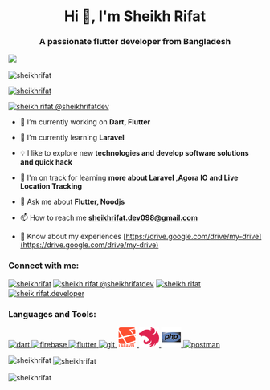 <h1 align="center">Hi 👋, I'm Sheikh Rifat</h1>
<h3 align="center">A passionate flutter developer from Bangladesh</h3>
<img align="right alt="Coding width="300" src="https://cdn.dribbble.com/users/926537/screenshots/4502924/python-2.gif">
<p align="left"> <img src="https://komarev.com/ghpvc/?username=sheikhrifat&label=Profile%20views&color=0e75b6&style=flat" alt="sheikhrifat" /> </p>

<p align="left"> <a href="https://github.com/ryo-ma/github-profile-trophy"><img src="https://github-profile-trophy.vercel.app/?username=sheikhrifat" alt="sheikhrifat" /></a> </p>

<p align="left"> <a href="https://twitter.com/sheikh rifat @sheikhrifatdev" target="blank"><img src="https://img.shields.io/twitter/follow/sheikh rifat @sheikhrifatdev?logo=twitter&style=for-the-badge" alt="sheikh rifat @sheikhrifatdev" /></a> </p>

- 🔭 I’m currently working on **Dart, Flutter**

- 🌱 I’m currently learning **Laravel**

- 💡 I like to explore new **technologies and develop software solutions and quick hack**

- 🌱 I'm on track for learning **more about Laravel ,Agora IO and Live Location Tracking**

- 💬 Ask me about **Flutter, Noodjs**

- 📫 How to reach me **sheikhrifat.dev098@gmail.com**

- 📄 Know about my experiences [https://drive.google.com/drive/my-drive](https://drive.google.com/drive/my-drive)

<h3 align="left">Connect with me:</h3>
<p align="left">
<a href="https://dev.to/sheikhrifat" target="blank"><img align="center" src="https://raw.githubusercontent.com/rahuldkjain/github-profile-readme-generator/master/src/images/icons/Social/devto.svg" alt="sheikhrifat" height="30" width="40" /></a>
<a href="https://twitter.com/sheikh rifat @sheikhrifatdev" target="blank"><img align="center" src="https://raw.githubusercontent.com/rahuldkjain/github-profile-readme-generator/master/src/images/icons/Social/twitter.svg" alt="sheikh rifat @sheikhrifatdev" height="30" width="40" /></a>
<a href="https://linkedin.com/in/sheikh rifat" target="blank"><img align="center" src="https://raw.githubusercontent.com/rahuldkjain/github-profile-readme-generator/master/src/images/icons/Social/linked-in-alt.svg" alt="sheikh rifat" height="30" width="40" /></a>
<a href="https://fb.com/sheik.rifat.developer" target="blank"><img align="center" src="https://raw.githubusercontent.com/rahuldkjain/github-profile-readme-generator/master/src/images/icons/Social/facebook.svg" alt="sheik.rifat.developer" height="30" width="40" /></a>
</p>

<h3 align="left">Languages and Tools:</h3>
<p align="left"> <a href="https://dart.dev" target="_blank" rel="noreferrer"> <img src="https://www.vectorlogo.zone/logos/dartlang/dartlang-icon.svg" alt="dart" width="40" height="40"/> </a> <a href="https://firebase.google.com/" target="_blank" rel="noreferrer"> <img src="https://www.vectorlogo.zone/logos/firebase/firebase-icon.svg" alt="firebase" width="40" height="40"/> </a> <a href="https://flutter.dev" target="_blank" rel="noreferrer"> <img src="https://www.vectorlogo.zone/logos/flutterio/flutterio-icon.svg" alt="flutter" width="40" height="40"/> </a> <a href="https://git-scm.com/" target="_blank" rel="noreferrer"> <img src="https://www.vectorlogo.zone/logos/git-scm/git-scm-icon.svg" alt="git" width="40" height="40"/> </a> <a href="https://laravel.com/" target="_blank" rel="noreferrer"> <img src="https://raw.githubusercontent.com/devicons/devicon/master/icons/laravel/laravel-plain-wordmark.svg" alt="laravel" width="40" height="40"/> </a> <a href="https://nestjs.com/" target="_blank" rel="noreferrer"> <img src="https://raw.githubusercontent.com/devicons/devicon/master/icons/nestjs/nestjs-plain.svg" alt="nestjs" width="40" height="40"/> </a> <a href="https://www.php.net" target="_blank" rel="noreferrer"> <img src="https://raw.githubusercontent.com/devicons/devicon/master/icons/php/php-original.svg" alt="php" width="40" height="40"/> </a> <a href="https://postman.com" target="_blank" rel="noreferrer"> <img src="https://www.vectorlogo.zone/logos/getpostman/getpostman-icon.svg" alt="postman" width="40" height="40"/> </a> </p>

<p><img align="left" src="https://github-readme-stats.vercel.app/api/top-langs?username=sheikhrifat&show_icons=true&locale=en&layout=compact" alt="sheikhrifat" /></p>

<p>&nbsp;<img align="center" src="https://github-readme-stats.vercel.app/api?username=sheikhrifat&show_icons=true&locale=en" alt="sheikhrifat" /></p>

<p><img align="center" src="https://github-readme-streak-stats.herokuapp.com/?user=sheikhrifat&" alt="sheikhrifat" /></p>
